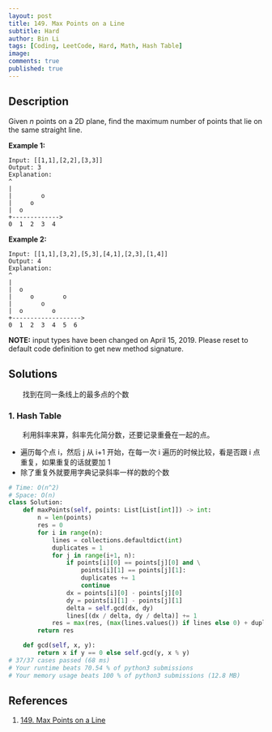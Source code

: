 ```yaml
---
layout: post
title: 149. Max Points on a Line
subtitle: Hard
author: Bin Li
tags: [Coding, LeetCode, Hard, Math, Hash Table]
image: 
comments: true
published: true
---
```


## Description
Given *n* points on a 2D plane, find the maximum number of points that lie on the same straight line.

**Example 1:**

```
Input: [[1,1],[2,2],[3,3]]
Output: 3
Explanation:
^
|
|        o
|     o
|  o  
+------------->
0  1  2  3  4
```

**Example 2:**

```
Input: [[1,1],[3,2],[5,3],[4,1],[2,3],[1,4]]
Output: 4
Explanation:
^
|
|  o
|     o        o
|        o
|  o        o
+------------------->
0  1  2  3  4  5  6
```

**NOTE:** input types have been changed on April 15, 2019. Please reset to default code definition to get new method signature.


## Solutions
　　找到在同一条线上的最多点的个数

### 1. Hash Table
　　利用斜率来算，斜率先化简分数，还要记录重叠在一起的点。
* 遍历每个点 i，然后 j 从 i+1 开始，在每一次 i 遍历的时候比较，看是否跟 i 点重复，如果重复的话就要加 1
* 除了重复外就要用字典记录斜率一样的数的个数

```python
# Time: O(n^2)
# Space: O(n)
class Solution:
    def maxPoints(self, points: List[List[int]]) -> int:
        n = len(points)
        res = 0
        for i in range(n):
            lines = collections.defaultdict(int)
            duplicates = 1
            for j in range(i+1, n):
                if points[i][0] == points[j][0] and \
                    points[i][1] == points[j][1]:
                    duplicates += 1
                    continue
                dx = points[i][0] - points[j][0]
                dy = points[i][1] - points[j][1]
                delta = self.gcd(dx, dy)
                lines[(dx / delta, dy / delta)] += 1
            res = max(res, (max(lines.values()) if lines else 0) + duplicates)
        return res

    def gcd(self, x, y):
        return x if y == 0 else self.gcd(y, x % y)
# 37/37 cases passed (68 ms)
# Your runtime beats 70.54 % of python3 submissions
# Your memory usage beats 100 % of python3 submissions (12.8 MB)
```

## References
1. [149. Max Points on a Line](https://leetcode.com/problems/max-points-on-a-line/description/)
